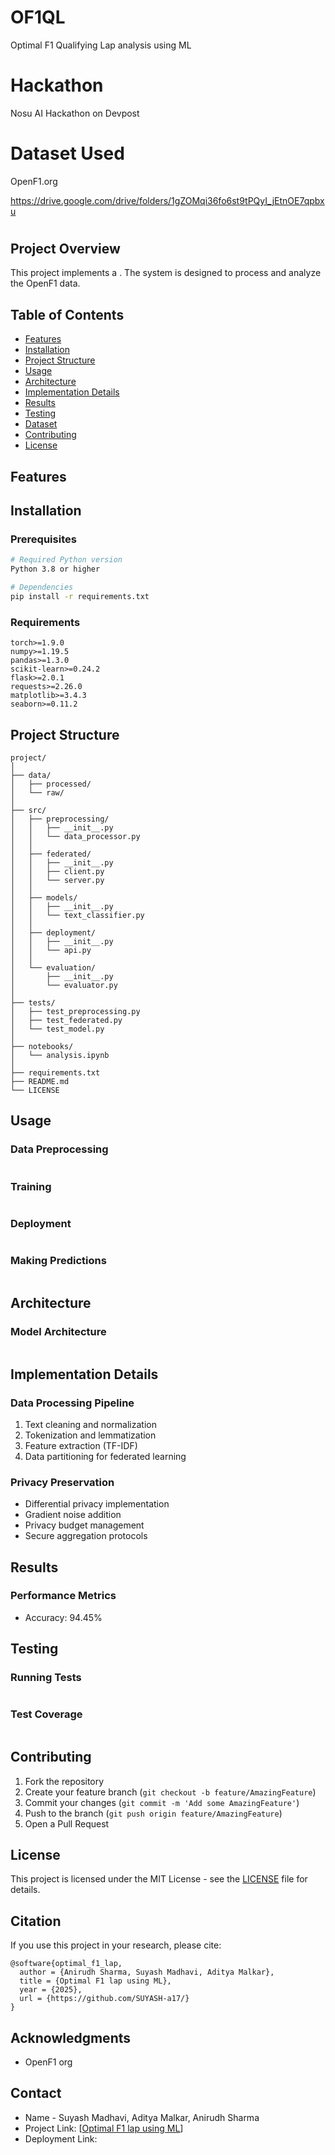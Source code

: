 # OF1QL
Optimal F1 Qualifying Lap analysis using ML

# Hackathon
Nosu AI Hackathon on Devpost

# Dataset Used
OpenF1.org

https://drive.google.com/drive/folders/1gZOMqi36fo6st9tPQyI_jEtnOE7qpbxu

#

## Project Overview
This project implements a . The system is designed to process and analyze the OpenF1 data.

## Table of Contents
- [Features](#features)
- [Installation](#installation)
- [Project Structure](#project-structure)
- [Usage](#usage)
- [Architecture](#architecture)
- [Implementation Details](#implementation-details)
- [Results](#results)
- [Testing](#testing)
- [Dataset](#dataset)
- [Contributing](#contributing)
- [License](#license)

## Features


## Installation

### Prerequisites
```bash
# Required Python version
Python 3.8 or higher

# Dependencies
pip install -r requirements.txt
```

### Requirements
```
torch>=1.9.0
numpy>=1.19.5
pandas>=1.3.0
scikit-learn>=0.24.2
flask>=2.0.1
requests>=2.26.0
matplotlib>=3.4.3
seaborn>=0.11.2
```

## Project Structure
```
project/
│
├── data/
│   ├── processed/
│   └── raw/
│
├── src/
│   ├── preprocessing/
│   │   ├── __init__.py
│   │   └── data_processor.py
│   │
│   ├── federated/
│   │   ├── __init__.py
│   │   ├── client.py
│   │   └── server.py
│   │
│   ├── models/
│   │   ├── __init__.py
│   │   └── text_classifier.py
│   │
│   ├── deployment/
│   │   ├── __init__.py
│   │   └── api.py
│   │
│   └── evaluation/
│       ├── __init__.py
│       └── evaluator.py
│
├── tests/
│   ├── test_preprocessing.py
│   ├── test_federated.py
│   └── test_model.py
│
├── notebooks/
│   └── analysis.ipynb
│
├── requirements.txt
├── README.md
└── LICENSE
```

## Usage

### Data Preprocessing
```python

```

### Training
```python

```

### Deployment
```python

```

### Making Predictions
```python

```

## Architecture

### Model Architecture
```python

```

## Implementation Details

### Data Processing Pipeline
1. Text cleaning and normalization
2. Tokenization and lemmatization
3. Feature extraction (TF-IDF)
4. Data partitioning for federated learning


### Privacy Preservation
- Differential privacy implementation
- Gradient noise addition
- Privacy budget management
- Secure aggregation protocols

## Results

### Performance Metrics
- Accuracy: 94.45%

## Testing

### Running Tests
```bash

```

### Test Coverage
```bash

```

## Contributing
1. Fork the repository
2. Create your feature branch (`git checkout -b feature/AmazingFeature`)
3. Commit your changes (`git commit -m 'Add some AmazingFeature'`)
4. Push to the branch (`git push origin feature/AmazingFeature`)
5. Open a Pull Request

## License
This project is licensed under the MIT License - see the [LICENSE](LICENSE) file for details.

## Citation
If you use this project in your research, please cite:
```
@software{optimal_f1_lap,
  author = {Anirudh Sharma, Suyash Madhavi, Aditya Malkar},
  title = {Optimal F1 lap using ML},
  year = {2025},
  url = {https://github.com/SUYASH-a17/}
}
```

## Acknowledgments
- OpenF1 org

## Contact
- Name - Suyash Madhavi, Aditya Malkar, Anirudh Sharma
- Project Link: [[Optimal F1 lap using ML](https://github.com/SUYASH-a17/OF1QL/.git)]
- Deployment Link:
